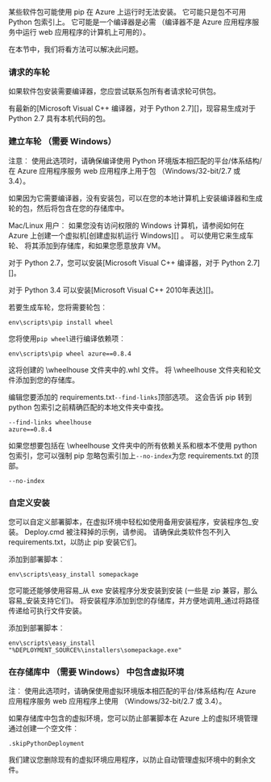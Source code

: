 某些软件包可能使用 pip 在 Azure 上运行时无法安装。  它可能只是包不可用 Python 包索引上。  它可能是一个编译器是必需 （编译器不是 Azure 应用程序服务中运行 web 应用程序的计算机上可用的）。

在本节中，我们将看方法可以解决此问题。

### <a name="request-wheels"></a>请求的车轮

如果软件包安装需要编译器，您应尝试联系包所有者请求轮可供包。

有最新的[Microsoft Visual C++ 编译器，对于 Python 2.7][]，现容易生成对于 Python 2.7 具有本机代码的包。

### <a name="build-wheels-requires-windows"></a>建立车轮 （需要 Windows）

注意︰ 使用此选项时，请确保编译使用 Python 环境版本相匹配的平台/体系结构/在 Azure 应用程序服务 web 应用程序上用于包 （Windows/32-bit/2.7 或 3.4）。

如果因为它需要编译器，没有安装包，可以在您的本地计算机上安装编译器和生成轮的包，然后将包含在您的存储库中。

Mac/Linux 用户︰ 如果您没有访问权限的 Windows 计算机，请参阅如何在 Azure 上创建一个虚拟机[创建虚拟机运行 Windows][] 。  可以使用它来生成车轮、 将其添加到存储库，和如果您愿意放弃 VM。 

对于 Python 2.7，您可以安装[Microsoft Visual C++ 编译器，对于 Python 2.7][]。

对于 Python 3.4 可以安装[Microsoft Visual C++ 2010年表达][]。

若要生成车轮，您将需要轮包︰

    env\scripts\pip install wheel

您将使用`pip wheel`进行编译依赖项︰

    env\scripts\pip wheel azure==0.8.4

这将创建的 \wheelhouse 文件夹中的.whl 文件。  将 \wheelhouse 文件夹和轮文件添加到您的存储库。

编辑您要添加的 requirements.txt`--find-links`顶部选项。 这会告诉 pip 转到 python 包索引之前精确匹配的本地文件夹中查找。

    --find-links wheelhouse
    azure==0.8.4

如果您想要包括在 \wheelhouse 文件夹中的所有依赖关系和根本不使用 python 包索引，您可以强制 pip 忽略包索引加上`--no-index`为您 requirements.txt 的顶部。

    --no-index

### <a name="customize-installation"></a>自定义安装

您可以自定义部署脚本，在虚拟环境中轻松如使用备用安装程序，安装程序包\_安装。  Deploy.cmd 被注释掉的示例，请参阅。  请确保此类软件包不列入 requirements.txt，以防止 pip 安装它们。

添加到部署脚本︰

    env\scripts\easy_install somepackage

您可能还能够使用容易\_从 exe 安装程序分发安装到安装 (一些是 zip 兼容，那么容易\_安装支持它们)。  将安装程序添加到您的存储库，并方便地调用\_通过将路径传递给可执行文件安装。

添加到部署脚本︰

    env\scripts\easy_install "%DEPLOYMENT_SOURCE%\installers\somepackage.exe"

### <a name="include-the-virtual-environment-in-the-repository-requires-windows"></a>在存储库中 （需要 Windows） 中包含虚拟环境

注︰ 使用此选项时，请确保使用虚拟环境版本相匹配的平台/体系结构/在 Azure 应用程序服务 web 应用程序上使用 （Windows/32-bit/2.7 或 3.4）。

如果存储库中包含的虚拟环境，您可以防止部署脚本在 Azure 上的虚拟环境管理通过创建一个空文件︰

    .skipPythonDeployment

我们建议您删除现有的虚拟环境应用程序，以防止自动管理虚拟环境中的剩余文件。


[创建一个运行 Windows 虚拟机]: http://azure.microsoft.com/documentation/articles/virtual-machines-windows-hero-tutorial/
[Python 2.7 的 Microsoft Visual C++ 编译器]: http://aka.ms/vcpython27
[Microsoft Visual C++ 2010年速成版]: http://go.microsoft.com/?linkid=9709949
